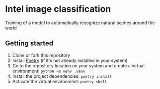 # Intel image classification

Training of a model to automatically recognize natural scenes around the world

## Getting started

1. Clone or fork this repository
2. Install [Poetry](https://python-poetry.org/docs/) (if it's not already installed in your system)
3. Go to the repository location on your system and create a virtual environment: `python -m venv .venv`
4. Install the project dependencies: `poetry install`
5. Activate the virtual environment: `poetry shell`
